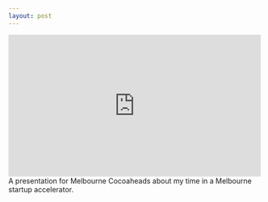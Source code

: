 ```yaml
---
layout: post
---
```

<iframe src="https://player.vimeo.com/video/119035027" width="500" height="281" frameborder="0" webkitallowfullscreen mozallowfullscreen allowfullscreen class="fit image"></iframe>
A presentation for Melbourne Cocoaheads about my time in a Melbourne startup accelerator.
